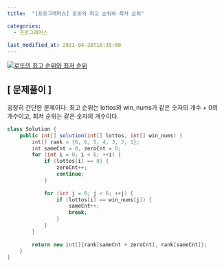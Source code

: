 ```yaml
---
title:  "[프로그래머스] 로또의 최고 순위와 최저 순위"

categories:
  - 프로그래머스
  
last_modified_at: 2021-04-28T18:35:00
---
```

 
[![로또의 최고 순위와 최저 순위](https://user-images.githubusercontent.com/53072057/116353511-dc6e1d80-a831-11eb-945b-0c8ce7a51b82.JPG)](https://programmers.co.kr/learn/courses/30/lessons/77484)  

<h2>[ 문제풀이 ]</h2>  
굉장히 간단한 문제이다. 최고 순위는 lottos와 win_nums가 같은 숫자의 개수 + 0의 개수이고, 최저 순위는 같은 숫자의 개수이다.  

```java
class Solution {
    public int[] solution(int[] lottos, int[] win_nums) {
        int[] rank = {6, 6, 5, 4, 3, 2, 1};
        int sameCnt = 0, zeroCnt = 0;
        for (int i = 0; i < 6; ++i) {
            if (lottos[i] == 0) {
                zeroCnt++;
                continue;   
            }
            
            for (int j = 0; j < 6; ++j) {
                if (lottos[i] == win_nums[j]) {
                    sameCnt++;
                    break;
                }
            }
        }
        
        return new int[]{rank[sameCnt + zeroCnt], rank[sameCnt]};
    }
}
```